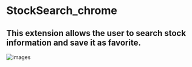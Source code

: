 # StockSearch_chrome

## This extension allows the user to search stock information and save it as favorite.

![images](https://github.com/Jitong-Liu/StockSearch_chrome/blob/master/stock_search.png)
